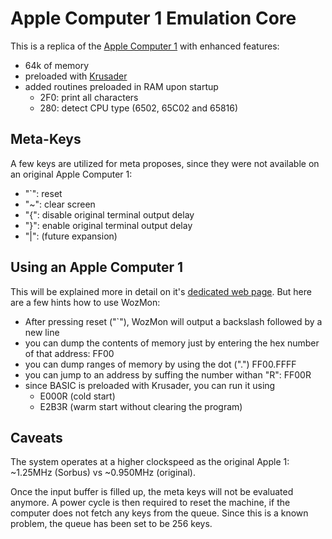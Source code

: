 Apple Computer 1 Emulation Core
===============================

This is a replica of the
[Apple Computer 1](https://en.wikipedia.org/wiki/Apple_I)
with enhanced features:
- 64k of memory
- preloaded with [Krusader](https://github.com/st3fan/krusader)
- added routines preloaded in RAM upon startup
  - 2F0: print all characters
  - 280: detect CPU type (6502, 65C02 and 65816)

Meta-Keys
---------
A few keys are utilized for meta proposes, since they were not available
on an original Apple Computer 1:
- "`": reset
- "~": clear screen
- "{": disable original terminal output delay
- "}": enable original terminal output delay
- "|": (future expansion)

Using an Apple Computer 1
-------------------------
This will be explained more in detail on it's
[dedicated web page](https://xayax.net/sorbus/examples_apple1.php). But
here are a few hints how to use WozMon:
- After pressing reset ("`"), WozMon will output a backslash followed by
  a new line
- you can dump the contents of memory just by entering the hex number
  of that address: FF00
- you can dump ranges of memory by using the dot (".") FF00.FFFF
- you can jump to an address by suffing the number withan "R": FF00R
- since BASIC is preloaded with Krusader, you can run it using
  - E000R (cold start)
  - E2B3R (warm start without clearing the program)

Caveats
-------
The system operates at a higher clockspeed as the original Apple 1:
~1.25MHz (Sorbus) vs ~0.950MHz (original).

Once the input buffer is filled up, the meta keys will not be evaluated
anymore. A power cycle is then required to reset the machine, if the
computer does not fetch any keys from the queue. Since this is a known
problem, the queue has been set to be 256 keys.
